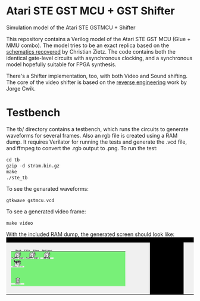 # Atari STE GST MCU + GST Shifter
Simulation model of the Atari STE GSTMCU + Shifter

This repository contains a Verilog model of the Atari STE GST MCU (Glue + MMU combo).
The model tries to be an exact replica based on the [schematics recovered](https://www.chzsoft.de/asic-web/) by Christian Zietz.
The code contains both the identical gate-level circuits with asynchronous clocking, and a synchronous model hopefully suitable for FPGA synthesis.

There's a Shifter implementation, too, with both Video and Sound shifting. The core of the video shifter is based on the [reverse engineering](http://www.atari-forum.com/viewtopic.php?t=29658) work by Jorge Cwik.

# Testbench

The tb/ directory contains a testbench, which runs the circuits to generate waveforms for several frames. Also an rgb file is created using a RAM dump.
It requires Verilator for running the tests and generate the .vcd file, and ffmpeg to convert the .rgb output to .png.
To run the test:

```
cd tb
gzip -d stram.bin.gz
make
./ste_tb
```

To see the genarated waveforms:

```
gtkwave gstmcu.vcd
```

To see a generated video frame:

```
make video
```

With the included RAM dump, the generated screen should look like:
![video.png](video.png)
